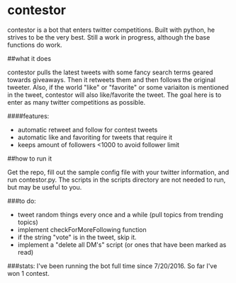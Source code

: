 # contestor
contestor is a bot that enters twitter competitions. Built with python, he strives to be the very best. Still a work in progress, although the base functions do work.

##what it does

contestor pulls the latest tweets with some fancy search terms geared towards giveaways. Then it retweets them and then follows the original tweeter. Also, if the world "like" or "favorite" or some variaiton is mentioned in the tweet, contestor will also like/favorite the tweet. The goal here is to enter as many twitter competitions as possible.

####features:
* automatic retweet and follow for contest tweets
* automatic like and favoriting for tweets that require it
* keeps amount of followers <1000 to avoid follower limit 


##how to run it

Get the repo, fill out the sample config file with your twitter information, and run contestor.py. The scripts in the scripts directory are not needed to run, but may be useful to you.

###to do:
* tweet random things every once and a while (pull topics from trending topics)
* implement checkForMoreFollowing function
* if the string "vote" is in the tweet, skip it.
* implement a "delete all DM's" script (or ones that have been marked as read)


###stats:
I've been running the bot full time since 7/20/2016. So far I've won 1 contest.
